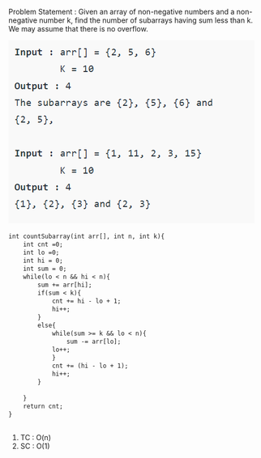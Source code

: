 Problem Statement : Given an array of non-negative numbers and a non-negative number k, find the number of subarrays having sum less than k. We may assume that there is no overflow.


![](/images/B1.PNG)

```
int countSubarray(int arr[], int n, int k){
    int cnt =0;
    int lo =0;
    int hi = 0;
    int sum = 0;
    while(lo < n && hi < n){
  	    sum += arr[hi];
        if(sum < k){
    	    cnt += hi - lo + 1;
            hi++;
        }
        else{
    	    while(sum >= k && lo < n){
        	    sum -= arr[lo];
            lo++;
            }
            cnt += (hi - lo + 1);
            hi++;
        }
  
    }
    return cnt;
}


```

1) TC : O(n)<br>
2) SC : O(1)